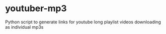 # youtuber-mp3
Python script to generate links for youtube long playlist videos downloading as individual mp3s
